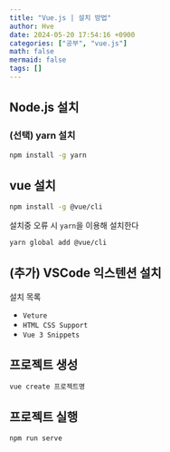 ```yaml
---
title: "Vue.js | 설치 방법"
author: Hve
date: 2024-05-20 17:54:16 +0900
categories: ["공부", "vue.js"]
math: false
mermaid: false
tags: []
---
```


## Node.js 설치

### (선택) yarn 설치

```bash
npm install -g yarn
```

## vue 설치

```bash
npm install -g @vue/cli
```

설치중 오류 시 `yarn`을 이용해 설치한다

```bash
yarn global add @vue/cli
```

## (추가) VSCode 익스텐션 설치

설치 목록
- `Veture`
- `HTML CSS Support`
- `Vue 3 Snippets`

## 프로젝트 생성

```bash
vue create 프로젝트명
```

## 프로젝트 실행

```bash
npm run serve
```